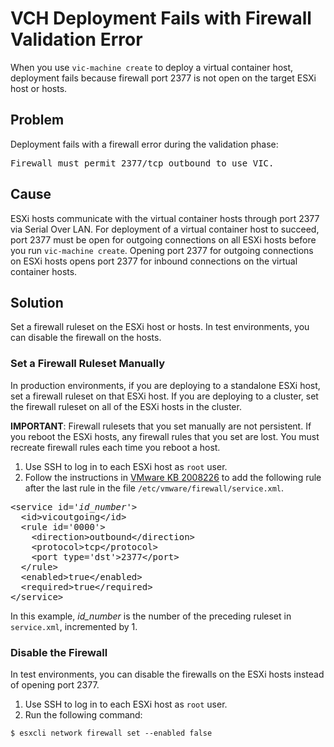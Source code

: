 # VCH Deployment Fails with Firewall Validation Error #
When you use `vic-machine create` to deploy a virtual container host, deployment fails because firewall port 2377 is not open on the target ESXi host or hosts.

## Problem ##
Deployment fails with a firewall error during the validation phase: 

<pre>Firewall must permit 2377/tcp outbound to use VIC.</pre>

## Cause ##

ESXi hosts communicate with the virtual container hosts through port 2377 via Serial Over LAN. For deployment of a virtual container host to succeed, port 2377 must be open for outgoing connections on all ESXi hosts before you run `vic-machine create`. Opening port 2377 for outgoing connections on ESXi hosts opens port 2377 for inbound connections on the virtual container hosts.

## Solution ##

Set a firewall ruleset on the ESXi host or hosts. In test environments, you can disable the firewall on the hosts.

### Set a Firewall Ruleset Manually 

In production environments, if you are deploying to a standalone ESXi host, set a firewall ruleset on that ESXi host. If you are deploying to a cluster, set the firewall ruleset on all of the ESXi hosts in the cluster.

**IMPORTANT**: Firewall rulesets that you set manually are not persistent. If you reboot the ESXi hosts, any firewall rules that you set are lost. You must recreate firewall rules each time you reboot a host.

1. Use SSH to log in to each ESXi host as `root` user. 
2. Follow the instructions in [VMware KB 2008226]( http://kb.vmware.com/selfservice/microsites/search.do?language=en_US&cmd=displayKC&externalId=2008226) to add the following rule after the last rule in the file ```/etc/vmware/firewall/service.xml```.
<pre>
&lt;service id='<i>id_number</i>'&gt;
  &lt;id&gt;vicoutgoing&lt;/id&gt;
  &lt;rule id='0000'&gt;
    &lt;direction&gt;outbound&lt;/direction&gt;
    &lt;protocol&gt;tcp&lt;/protocol&gt;
    &lt;port type='dst'&gt;2377&lt;/port&gt;
  &lt;/rule&gt;
  &lt;enabled&gt;true&lt;/enabled&gt;
  &lt;required&gt;true&lt;/required&gt;
&lt;/service&gt;
</pre>

  
  In this example, *id_number* is the number of the preceding ruleset in ```service.xml```, incremented by 1.

### Disable the Firewall

In test environments, you can disable the firewalls on the ESXi hosts instead of opening port 2377. 
 
1. Use SSH to log in to each ESXi host as `root` user. 
2. Run the following command: 

  ```$ esxcli network firewall set --enabled false``` 